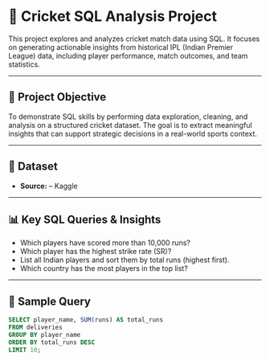 

# 🏏 Cricket SQL Analysis Project

This project explores and analyzes cricket match data using SQL. It focuses on generating actionable insights from historical IPL (Indian Premier League) data, including player performance, match outcomes, and team statistics.

---

## 📌 Project Objective

To demonstrate SQL skills by performing data exploration, cleaning, and analysis on a structured cricket dataset. The goal is to extract meaningful insights that can support strategic decisions in a real-world sports context.

---

## 📂 Dataset

- **Source:**  – Kaggle 


---

## 📊 Key SQL Queries & Insights

- Which players have scored more than 10,000 runs?
- Which player has the highest strike rate (SR)?
- List all Indian players and sort them by total runs (highest first).
- Which country has the most players in the top list?


---

## 📎 Sample Query

```sql
SELECT player_name, SUM(runs) AS total_runs
FROM deliveries
GROUP BY player_name
ORDER BY total_runs DESC
LIMIT 10;
